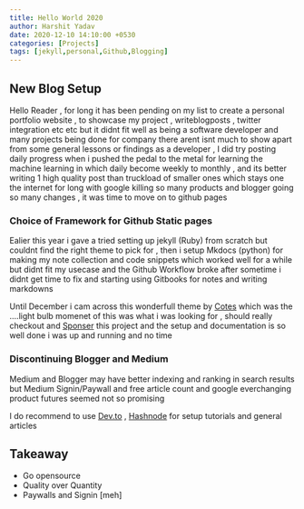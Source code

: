 ```yaml
---
title: Hello World 2020 
author: Harshit Yadav
date: 2020-12-10 14:10:00 +0530
categories: [Projects]
tags: [jekyll,personal,Github,Blogging]
---
```


## New Blog Setup

Hello Reader , for long it has been pending on my list to create a personal portfolio website , to showcase my project , writeblogposts , twitter integration etc etc but it didnt fit well as being a software developer
and many projects being done for company there arent isnt much to show apart from some general lessons or findings as a developer  , I did try posting daily progress when i pushed the pedal to the metal for learning the machine learning in which daily become weekly to monthly , and its better writing 1 high quality post than truckload of smaller ones which stays one the internet for long with google killing so many products and blogger going so many changes , it was time to move on to github pages

### Choice of Framework for Github Static pages 
Ealier this year i gave a tried setting up jekyll (Ruby) from scratch but couldnt find the right theme to pick for , then i setup Mkdocs (python) for making my note collection and code snippets which worked well for a while but didnt fit my usecase and the Github Workflow broke after sometime i didnt get time to fix and starting using Gitbooks for notes and writing markdowns

Until December i cam across this wonderfull theme by [Cotes](https://github.com/cotes2020/jekyll-theme-chirpy) which was the ....light bulb momenet of this was what i was looking for , should really checkout and [Sponser](https://www.buymeacoffee.com/coteschung) this project and the setup and documentation is so well done i was up and running and no time 

### Discontinuing Blogger and Medium
Medium and Blogger may have better indexing and ranking in search results but Medium Signin/Paywall and free article count and google everchanging product futures seemed not so promising 

I do recommend to use  [Dev.to](https://dev.to/) , [Hashnode](https://dev.to/) for setup tutorials and general articles 

## Takeaway
-  Go opensource
-  Quality over Quantity
-  Paywalls and Signin [meh]
